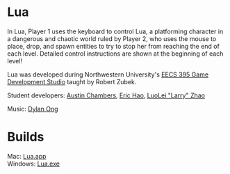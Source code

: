 # Lua  
In Lua, Player 1 uses the keyboard to control Lua, a platforming character in a dangerous and chaotic world ruled by Player 2, who uses the mouse to place, drop, and spawn entities to try to stop her from reaching the end of each level. Detailed control instructions are shown at the beginning of each level!  
  
Lua was developed during Northwestern University's [EECS 395 Game Development Studio](http://robert.zubek.net/docs/games-studio-2017/) taught by Robert Zubek.  
  
Student developers: [Austin Chambers](https://github.com/austinchambers1), [Eric Hao](https://github.com/brotatotes), [LuoLei "Larry" Zhao](https://github.com/drdoak)  

Music: [Dylan Ong](https://soundcloud.com/prismbend)

# Builds
Mac: [Lua.app](https://drive.google.com/open?id=1khPS1T-oRCfukFYWsObDodAfYN5dzlz6)  
Windows: [Lua.exe](https://drive.google.com/open?id=157LK4CxZOzgu_vDtZ_zT8vlbxhE4lH-L)
